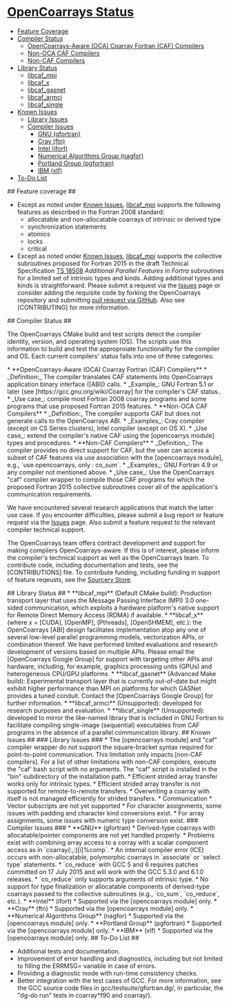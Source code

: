# [OpenCoarrays Status](#coarray-fortran-support-status) #
 *  [Feature Coverage]
 *  [Compiler Status]
     * [OpenCoarrays-Aware (OCA) Coarray Fortran (CAF) Compilers]
     * [Non-OCA CAF Compilers]
     * [Non-CAF Compilers]
 *  [Library Status]
     *  [libcaf_mpi]
     *  [libcaf_x]
     *  [libcaf_gasnet]
     *  [libcaf_armci]
     *  [libcaf_single]
 *  [Known Issues]
     * [Library Issues]
     * [Compiler Issues]
         * [GNU (gfortran)]
         * [Cray (ftn)]
         * [Intel (ifort)]
         * [Numerical Algorithms Group (nagfor)]
         * [Portland Group (pgfortran)]
         * [IBM (xlf)]
 *  [To-Do List]

<a name="feature-coverage">
## Feature coverage</a> ##
 
 * Except as noted under [Known Issues], [libcaf_mpi] supports the following features as described
   in the Fortran 2008 standard:
     * allocatable and non-allocatable coarrays of intrinsic or derived type
     * synchronization statements
     * atomics
     * locks
     * critical 
 * Except as noted under [Known Issues], [libcaf_mpi] supports the collective 
   subroutines proposed for Fortran 2015 in the draft Technical Specification 
   [TS 18508] _Additional Parallel Features in Fortra_ subroutines for a limited 
   set of intrinsic types and kinds.  Adding additional types and kinds is 
   straightforward.  Please submit a request via the [Issues] page or consider 
   adding the requisite code by forking the OpenCoarrays repository and submitting 
   [pull request via GitHub]. Also see [CONTRIBUTING] for more information. 

<a name="compiler-status">
## Compiler Status</a> ##

The OpenCoarrays CMake build and test scripts detect the compiler identity, version, and operating system (OS).  The scripts use this information to build and test the approproiate functionality for the compiler and OS. Each current compilers' status falls into one of three categories:

<a name="oca-caf-compilers">
 * **OpenCoarrays-Aware (OCA) Coarray Fortran (CAF) Compilers**</a> 
     * _Definition:_ The compiler translates CAF statements into OpenCoarrays application binary interface ([ABI]) calls.
     * _Example_: GNU Fortran 5.1 or later (see [https://gcc.gnu.org/wiki/Coarray] for the compiler's CAF status..
     * _Use case_: compile most Fortran 2008 coarray programs and some programs that use proposed Fortran 2015 features.
<a name="non-oca-caf-compilers">
 * **Non-OCA CAF Compilers**</a> 
     * _Definition:_ The compiler supports CAF but does not generate calls to the OpenCoarrays ABI.  
     * _Examples_: Cray compiler (except on CS Series clusters), Intel compiler (except on OS X).  
     * _Use case_: extend the compiler's native CAF using the [opencoarrys module] types and procedures.
<a name="non-caf-compilers">
 * **Non-CAF Compilers**</a> 
     * _Definition_: The compiler provides no direct support for CAF, but the user can access a subset of CAF features via use association with the [opencoarrays module], e.g., `use opencoarrays, only : co_sum`.
     * _Examples_: GNU Fortran 4.9 or any compiler not mentioned above.
     * _Use case_: Use the OpenCoarrays "caf" compiler wrapper to compile those CAF  programs for which the proposed Fortran 2015 collective subroutines cover all of the application's communication requirements.
  
We have encountered several research applications that match the latter use case.  If you encounter difficulties, please submit a bug report or feature request via the [Issues] page. Also submit a feature request to the relevant compiler technical support.

The OpenCoarrays team offers contract development and support for making compilers OpenCoarrays-aware.  If this is of interest, please inform the compiler's technical support as well as the OpenCoarrays team.   To contribute code, including documentation and tests, see the [CONTRIBUTIONS] file.  To contribute funding, including funding in support of feature reqeusts, see the [Sourcery Store].

<a name="library-status">
## Library Status</a> ##

<a name="libcaf-mpi">
* **libcaf_mpi**</a> (Default CMake build): Production transport layer that uses
  the Message Passing Interface (MPI) 3.0 one-sided communication, which 
  exploits a hardware platform's native support for Remote Direct Memory 
  Access (RDMA) if available.
<a name="libcaf-x">
* **libcaf_x**</a> (where x = [CUDA], [OpenMP], [Pthreads], [OpenSHMEM], etc.): the 
  OpenCoarrays [ABI] design facilitates implementation atop any one of several
  low-level parallel programming models, vectorization APIs, or combination 
  thereof. We have performed limited evaluations and research development of 
  versions based on multiple APIs.  Please email the [OpenCoarrays Google Group]
  for support with targeting other APIs and hardware, including, for example,
  graphics processing units (GPUs) and heterogeneous CPU/GPU platforms.
<a name="libcaf-gasnet">
* **libcaf_gasnet**</a> (Advanced Make build): Experimental transport layer that 
  is currently out-of-date but might exhibit higher performance than MPI on
  platforms for which GASNet provides a tuned conduit.  Contact the 
  [OpenCoarrays Google Group] for further information.
<a name="libcaf-armci">
* **libcaf_armci**</a> (Unsupported): developed for research purposes and evaluation.
<a name="libcaf-single">
* **libcaf_single**</a> (Unsupported): developed to mirror the like-named library that
  is included in GNU Fortran to facilitate compiling single-image (sequential)
  executables from CAF programs in the absence of a parallel communication library.

<a name="known-issues">
## Known Issues</a> ##

<a name="library-issues">
### Library Issues </a> ###
* The [opencoarrays module] and "caf" compiler wrapper do not support the square-bracket
  syntax required for point-to-point communication.  This limitation only impacts 
  [non-CAF compilers]. For a list of other limitations with non-CAF compilers, execute
  the "caf' bash script with no arguments.  The "caf" script is installed in the "bin" 
  subdirectory of the installation path.
* Efficient strided array transfer works only for intrinsic types.
* Efficient strided array transfer is not supported for remote-to-remote transfers.
* Overwriting a coarray with itself is not managed efficiently for strided transfers.
* Communication
     * Vector subscripts are not yet supported
     * For character assignments, some issues with padding and character kind conversions exist.
     * For array assignments, some issues with numeric type conversion exist.


<a name="compiler-issues">
### Compiler Issues </a> ###

<a name="compiler-issues-gnu">
* **GNU** (gfortran)</a> 
     * Derived-type coarrays with allocatable/pointer components are not yet handled 
       properly.
     * Problems exist with combining array access to a corray with a scalar component
        access as in `coarray(:,:)[i]%comp`.
     * An internal compiler error (ICE) occurs with non-allocatable, polymorphic coarrays 
       in `associate` or `select type` statements.
     * `co_reduce` with GCC 5 and 6 requires patches committed on 17 July 2015 and will
       work with the GCC 5.3.0 and 6.1.0 releases.
     * `co_reduce` only supports arguments of intrinsic type.
     * No support for type finalization or allocatable components of derived-type coarrays 
       passed to the collective subroutines (e.g., `co_sum`, `co_reduce`, etc.).
<a name="compiler-issues-intel">
* **Intel** (ifort)</a> 
     * Supported via the [opencoarrays module]  only. 
<a name="compiler-issues-cray">
* **Cray** (ftn) </a>
     * Supported via the [opencoarrays module] only.
<a name="compiler-issues-nag">
* **Numerical Algorithms Group** (nagfor)</a>
     * Supported via the [opencoarrays module] only.
<a name="compiler-issues-pg">
* **Portland Group** (pgfortran)</a>
     * Supported via the [opencoarrays module] only.
<a name="compiler-issues-ibm">
* **IBM** (xlf)</a>
     * Supported via the [opencoarrays module] only.
  
<a name="to-do-list">
## To-Do List</a> ##

* Additional tests and documentation.
* Improvement of error handling and diagnostics, including but not
  limited to filling the ERRMSG= variable in case of errors.
* Providing a diagnostic mode with run-time consistency checks.
* Better integration with the test cases of GCC.  For more information,
  see the GCC source code files in gcc/testsuite/gfortran.dg/, 
  in particular, the "dg-do run" tests in coarray*f90 and coarray/).


[Compiler Status]: #compiler-status
   [OpenCoarrays-Aware (OCA) Coarray Fortran (CAF) Compilers]: #oca-caf-compilers
   [Non-OCA CAF Compilers]: #non-oca-caf-compilers
   [Non-CAF Compilers]: #non-caf-compilers
[Library Status]: #library-status
   [libcaf_mpi]: #libcaf-mpi
   [libcaf_x]: #libcaf-x
   [libcaf_gasnet]:  #libcaf-gasnet
   [libcaf_single]: #libcaf-single
   [libcaf_armci]: #libcaf-armci
[Known Issues]: #known-issues
 [Library Issues]: #library-issues
 [Compiler Issues]: #compiler-issues
  [GNU (gfortran)]: #compiler-issues-gnu
  [Cray (ftn)]: #compiler-issues-cray
  [Intel (ifort)]: #compiler-issues-intel
  [Numerical Algorithms Group (nagfor)]: #compiler-issues-nag
  [Portland Group (pgfortran)]: #compiler-issues-pg
  [IBM (xlf)]: #compiler-issues-ibm
[Feature Coverage]: #feature-coverage
[To-Do List]: #to-do-list



      
   
[TS 18508]: http://isotc.iso.org/livelink/livelink?func=ll&objId=17181227&objAction=Open
[opencoarrays module]: ./src/extensions/opencoarrays
[ABI]: https://gcc.gnu.org/onlinedocs/gfortran/Function-ABI-Documentation.html#Function-ABI-Documentation
[pull requests via GitHub]: https://github.com/sourceryinstitute/opencoarrays.git
[pull request via GitHub]: https://github.com/sourceryinstitute/opencoarrays.git


[foMPI]: http://spcl.inf.ethz.ch/Research/Parallel_Programming/foMPI/
[OpenCoarrays Google Group]: https://groups.google.com/forum/#!forum/opencoarrays
[Sourcery Store]: http://www.sourceryinstitute.org/store
[Issues]: https://github.com/sourceryinstitute/opencoarrays/issues 

